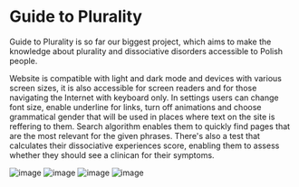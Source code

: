 # Guide to Plurality

Guide to Plurality is so far our biggest project, which aims to make the knowledge about plurality and dissociative disorders accessible to Polish people.

Website is compatible with light and dark mode and devices with various screen sizes, it is also accessible for screen readers and for those navigating the Internet with keyboard only. In settings users can change font size, enable underline for links, turn off animations and choose grammatical gender that will be used in places where text on the site is reffering to them. Search algorithm enables them to quickly find pages that are the most relevant for the given phrases. There's also a test that calculates their dissociative experiences score, enabling them to assess whether they should see a clinican for their symptoms. 

![image](https://github.com/chocolate-pancake/przewodnikpomnogosci/assets/101984939/ee4a390e-2964-40af-9bb5-7a729ddd3b13)
![image](https://github.com/chocolate-pancake/przewodnikpomnogosci/assets/101984939/a546c351-6e8c-4f2e-af49-b9bd1e7aec79)
![image](https://github.com/chocolate-pancake/przewodnikpomnogosci/assets/101984939/118a1808-9466-4eec-8755-29064ac431a1)
![image](https://github.com/chocolate-pancake/przewodnikpomnogosci/assets/101984939/7126946a-61c8-44d6-8a22-1869298e00a2)
